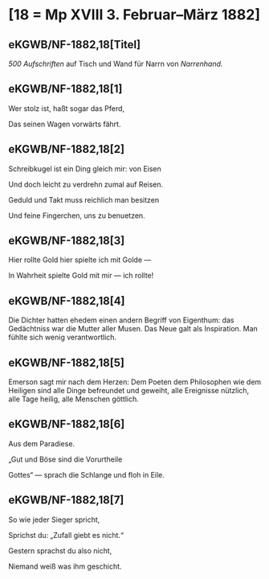 # [18 = Mp XVIII 3. Februar–März 1882]

## eKGWB/NF-1882,18[Titel]

*500 Aufschriften*
auf Tisch und Wand
für Narrn
von
*Narrenhand*.

## eKGWB/NF-1882,18[1]

Wer stolz ist, haßt sogar das Pferd,

Das seinen Wagen vorwärts fährt.

## eKGWB/NF-1882,18[2]

Schreibkugel ist ein Ding gleich mir: von Eisen

Und doch leicht zu verdrehn zumal auf Reisen.

Geduld und Takt muss reichlich man besitzen

Und feine Fingerchen, uns zu benuetzen.

## eKGWB/NF-1882,18[3]

Hier rollte Gold hier spielte ich mit Golde —

In Wahrheit spielte Gold mit mir — ich rollte!

## eKGWB/NF-1882,18[4]

Die Dichter hatten ehedem einen andern Begriff von Eigenthum: das Gedächtniss war die Mutter aller Musen. Das Neue galt als Inspiration. Man fühlte sich wenig verantwortlich.

## eKGWB/NF-1882,18[5]

Emerson sagt mir nach dem Herzen: Dem Poeten dem Philosophen wie dem Heiligen sind alle Dinge befreundet und geweiht, alle Ereignisse nützlich, alle Tage heilig, alle Menschen göttlich.

## eKGWB/NF-1882,18[6]

Aus dem Paradiese.

„Gut und Böse sind die Vorurtheile

Gottes“ — sprach die Schlange und floh in Eile.

## eKGWB/NF-1882,18[7]

So wie jeder Sieger spricht,

Sprichst du: „Zufall giebt es nicht.“

Gestern sprachst du also nicht,

Niemand weiß was ihm geschicht.
